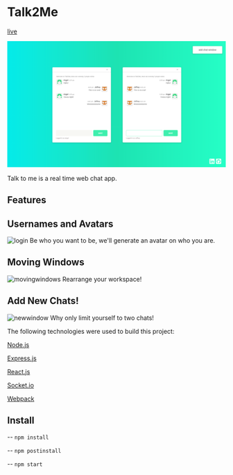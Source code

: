 # Talk2Me

[live](http://talk2me.jchuc.me)

![screenshot](Talk2Me.png?raw=true)

Talk to me is a real time web chat app.  

## Features

## Usernames and Avatars
![login](login.gif)
Be who you want to be, we'll generate an avatar on who you are.

## Moving Windows
![movingwindows](moving-windows.gif)
Rearrange your workspace!

## Add New Chats!
![newwindow](new-window.gif)
Why only limit yourself to two chats!

The following technologies were used to build this project:

[Node.js](https://nodejs.org/)

[Express.js](https://expressjs.com/)

[React.js](React.js)

[Socket.io](https://socket.io/)

[Webpack](https://webpack.js.org/)

## Install
-- `npm install`

-- `npm postinstall`

-- `npm start`
